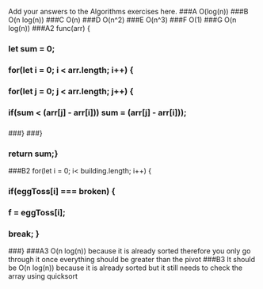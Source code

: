 Add your answers to the Algorithms exercises here.
###A O(log(n))
###B O(n log(n))
###C O(n)
###D O(n^2)
###E O(n^3)
###F O(1)
###G O(n log(n))
###A2  func(arr) {
### let sum = 0;
###     for(let i = 0; i < arr.length; i++) {
###     for(let j = 0; j < arr.length; j++) {    
###     if(sum < (arr[j] - arr[i])) sum = (arr[j] - arr[i]));
###
###}
###}
### return sum;}
###B2 for(let i = 0; i< building.length; i++) {
### if(eggToss[i] === broken) {
### f = eggToss[i];
### break;   }
###}
###A3 O(n log(n)) because it is already sorted therefore you only go through it once everything should be greater than the pivot
###B3 It should be O(n log(n)) because it is already sorted but it still needs to check the array using quicksort